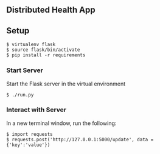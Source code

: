 ## Distributed Health App

## Setup

```
$ virtualenv flask
$ source flask/bin/activate
$ pip install -r requirements
```

### Start Server

Start the Flask server in the virtual environment

```
$ ./run.py
```

### Interact with Server

In a new terminal window, run the following:

```
$ import requests
$ requests.post('http://127.0.0.1:5000/update', data = {'key':'value'})
```

